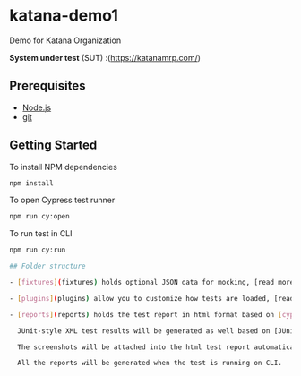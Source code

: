 # katana-demo1
Demo for Katana Organization


**System under test** (SUT) :(https://katanamrp.com/)

## Prerequisites

- [Node.js](https://nodejs.org/)
- [git](https://git-scm.com/)

## Getting Started

To install NPM dependencies

```bash
npm install
```

To open Cypress test runner

```bash
npm run cy:open
```

To run test in CLI

```bash
npm run cy:run

## Folder structure

- [fixtures](fixtures) holds optional JSON data for mocking, [read more](https://docs.cypress.io/api/commands/fixture)

- [plugins](plugins) allow you to customize how tests are loaded, [read more](https://docs.cypress.io/plugins/index)

- [reports](reports) holds the test report in html format based on [cypress-mochawesome-reporter](https://www.npmjs.com/package/cypress-mochawesome-reporter).

  JUnit-style XML test results will be generated as well based on [JUnit Reporter for Mocha](https://www.npmjs.com/package/mocha-junit-reporter)

  The screenshots will be attached into the html test report automatically.

  All the reports will be generated when the test is running on CLI.
```
